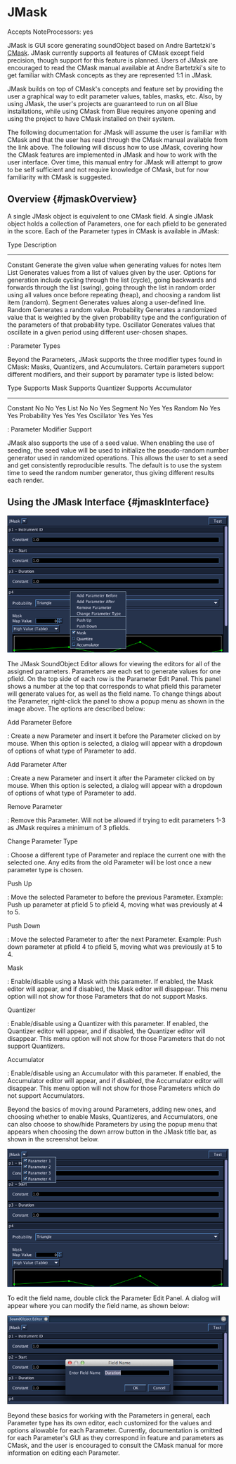 JMask
=====

Accepts NoteProcessors: yes

JMask is GUI score generating soundObject based on Andre Bartetzki's
[CMask](http://www.bartetzki.de/en/software.html). JMask currently
supports all features of CMask except field precision, though support
for this feature is planned. Users of JMask are encouraged to read the
CMask manual available at Andre Bartetzki's site to get familiar with
CMask concepts as they are represented 1:1 in JMask.

JMask builds on top of CMask's concepts and feature set by providing
the user a graphical way to edit parameter values, tables, masks, etc.
Also, by using JMask, the user's projects are guaranteed to run on all
Blue installations, while using CMask from Blue requires anyone opening
and using the project to have CMask installed on their system.

The following documentation for JMask will assume the user is familiar
with CMask and that the user has read through the CMask manual available
from the link above. The following will discuss how to use JMask,
covering how the CMask features are implemented in JMask and how to work
with the user interface. Over time, this manual entry for JMask will
attempt to grow to be self sufficient and not require knowledge of
CMask, but for now familiarity with CMask is suggested.

Overview {#jmaskOverview}
--------

A single JMask object is equivalent to one CMask field. A single JMask
object holds a collection of Parameters, one for each pfield to be
generated in the score. Each of the Parameter types in CMask is
available in JMask:

  Type          Description
  ------------- -------------------------------------------------------------------------------------------------------------------------------------------------------------------------------------------------------------------------------------------------------------------------------------------------------------------
  Constant      Generate the given value when generating values for notes
  Item List     Generates values from a list of values given by the user. Options for generation include cycling through the list (cycle), going backwards and forwards through the list (swing), going through the list in random order using all values once before repeating (heap), and choosing a random list item (random).
  Segment       Generates values along a user-defined line.
  Random        Generates a random value.
  Probability   Generates a randomized value that is weighted by the given probability type and the configuration of the parameters of that probability type.
  Oscillator    Generates values that oscillate in a given period using different user-chosen shapes.

  : Parameter Types

Beyond the Parameters, JMask supports the three modifier types found in
CMask: Masks, Quantizers, and Accumulators. Certain parameters support
different modifiers, and their support by paramater type is listed
below:

  Type          Supports Mask   Supports Quantizer   Supports Accumulator
  ------------- --------------- -------------------- ----------------------
  Constant      No              No                   Yes
  List          No              No                   Yes
  Segment       No              Yes                  Yes
  Random        No              Yes                  Yes
  Probability   Yes             Yes                  Yes
  Oscillator    Yes             Yes                  Yes

  : Parameter Modifier Support

JMask also supports the use of a seed value. When enabling the use of
seeding, the seed value will be used to initialize the pseudo-random
number generator used in randomized operations. This allows the user to
set a seed and get consistently reproducible results. The default is to
use the system time to seed the random number generator, thus giving
different results each render.

Using the JMask Interface {#jmaskInterface}
-------------------------

![](../../../images/jmask.png)

The JMask SoundObject Editor allows for viewing the editors for all of
the assigned parameters. Parameters are each set to generate values for
one pfield. On the top side of each row is the Parameter Edit Panel.
This panel shows a number at the top that corresponds to what pfield
this parameter will generate values for, as well as the field name. To
change things about the Parameter, right-click the panel to show a popup
menu as shown in the image above. The options are described below:

Add Parameter Before

:   Create a new Parameter and insert it before the Parameter clicked on
    by mouse. When this option is selected, a dialog will appear with a
    dropdown of options of what type of Parameter to add.

Add Parameter After

:   Create a new Parameter and insert it after the Parameter clicked on
    by mouse. When this option is selected, a dialog will appear with a
    dropdown of options of what type of Parameter to add.

Remove Parameter

:   Remove this Parameter. Will not be allowed if trying to edit
    parameters 1-3 as JMask requires a minimum of 3 pfields.

Change Parameter Type

:   Choose a different type of Parameter and replace the current one
    with the selected one. Any edits from the old Parameter will be lost
    once a new parameter type is chosen.

Push Up

:   Move the selected Parameter to before the previous Parameter.
    Example: Push up parameter at pfield 5 to pfield 4, moving what was
    previously at 4 to 5.

Push Down

:   Move the selected Parameter to after the next Parameter. Example:
    Push down parameter at pfield 4 to pfield 5, moving what was
    previously at 5 to 4.

Mask

:   Enable/disable using a Mask with this parameter. If enabled, the
    Mask editor will appear, and if disabled, the Mask editor will
    disappear. This menu option will not show for those Parameters that
    do not support Masks.

Quantizer

:   Enable/disable using a Quantizer with this parameter. If enabled,
    the Quantizer editor will appear, and if disabled, the Quantizer
    editor will disappear. This menu option will not show for those
    Parameters that do not support Quantizers.

Accumulator

:   Enable/disable using an Accumulator with this parameter. If enabled,
    the Accumulator editor will appear, and if disabled, the Accumulator
    editor will disappear. This menu option will not show for those
    Parameters which do not support Accumulators.

Beyond the basics of moving around Parameters, adding new ones, and
choosing whether to enable Masks, Quantizeres, and Accumulators, one can
also choose to show/hide Parameters by using the popup menu that appears
when choosing the down arrow button in the JMask title bar, as shown in
the screenshot below.

![](../../../images/jmask2.png)

To edit the field name, double click the Parameter Edit Panel. A dialog
will appear where you can modify the field name, as shown below:

![](../../../images/jmask_field_name.png)

Beyond these basics for working with the Parameters in general, each
Parameter type has its own editor, each customized for the values and
options allowable for each Parameter. Currently, documentation is
omitted for each Parameter's GUI as they correspond in feature and
parameters as CMask, and the user is encouraged to consult the CMask
manual for more information on editing each Parameter.
